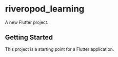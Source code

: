 # riveropod_learning

A new Flutter project.

## Getting Started

This project is a starting point for a Flutter application.

